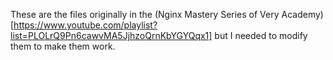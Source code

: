 These are the files originally in the (Nginx Mastery Series of Very Academy)[https://www.youtube.com/playlist?list=PLOLrQ9Pn6cawvMA5JjhzoQrnKbYGYQqx1] but I needed to modify them to make them work.